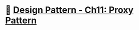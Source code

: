 # :notebook_with_decorative_cover: [Design Pattern - Ch11: Proxy Pattern](https://zealous-open-f6a.notion.site/Design-Pattern-Ch11-The-Proxy-Pattern-2e97206baec7483da51ffd005258f2df?pvs=4)
